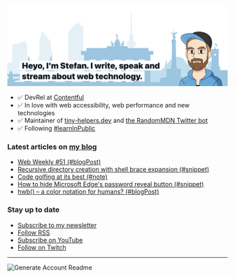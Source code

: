 <img alt="Heyo, I'm Stefan. I write and speak about web technology." src="https://raw.githubusercontent.com/stefanjudis/stefanjudis/main/screenshot.png">

- ✅ DevRel at [Contentful](https://www.contentful.com)
- ✅ In love with web accessibility, web performance and new technologies
- ✅ Maintainer of [tiny-helpers.dev](https://tiny-helpers.dev) and [the RandomMDN Twitter bot](https://twitter.com/randomMDN)
- ✅ Following [#learnInPublic](https://www.stefanjudis.com/today-i-learned/)
### Latest articles on [my blog](https://www.stefanjudis.com)

<!-- BLOG-POST-LIST:START -->
- [Web Weekly #51 &lpar;#blogPost&rpar;](https://www.stefanjudis.com/blog/web-weekly-51/)
- [Recursive directory creation with shell brace expansion &lpar;#snippet&rpar;](https://www.stefanjudis.com/snippets/recursive-directory-creation-with-shell-brace-expansion/)
- [Code golfing at its best &lpar;#note&rpar;](https://www.stefanjudis.com/notes/code-golfing-at-its-best/)
- [How to hide Microsoft Edge&#39;s password reveal button &lpar;#snippet&rpar;](https://www.stefanjudis.com/snippets/how-to-hide-microsoft-edges-password-reveal-button/)
- [hwb&lpar;&rpar; – a color notation for humans? &lpar;#blogPost&rpar;](https://www.stefanjudis.com/blog/hwb-a-color-notation-for-humans/)
<!-- BLOG-POST-LIST:END -->

### Stay up to date

- [Subscribe to my newsletter](https://www.stefanjudis.com/newsletter/)
- [Follow RSS](https://www.stefanjudis.com/feeds/)
- [Subscribe on YouTube](https://youtube.com/c/stefanjudis)
- [Follow on Twitch](https://www.twitch.tv/stefanjudis)

---

![Generate Account Readme](https://github.com/stefanjudis/stefanjudis/workflows/Generate%20Account%20Readme/badge.svg)
